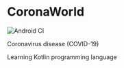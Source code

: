 # CoronaWorld
![Android CI](https://github.com/karthikmu/CoronaWorld/workflows/Android%20CI/badge.svg?branch=master)



Coronavirus disease (COVID-19)

Learning Kotlin programming language
